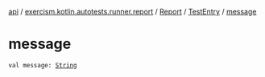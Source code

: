 [api](../../../index.md) / [exercism.kotlin.autotests.runner.report](../../index.md) / [Report](../index.md) / [TestEntry](index.md) / [message](./message.md)

# message

`val message: `[`String`](https://kotlinlang.org/api/latest/jvm/stdlib/kotlin/-string/index.html)